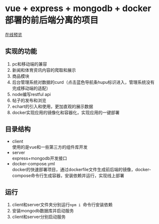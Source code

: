 # vue + express + mongodb + docker 部署的前后端分离的项目

[在线预览](http://175.24.20.162:8080) 

## 实现的功能
1. pc和移动端的兼容
2. 新闻和体育资讯内容的爬取和展示
3. 商品模块
4. 后台管理系统对数据的curd（点击蓝色导航条hupu标识进入，管理系统没有完成移动端的适配）
5. node编写restful api
6. 帖子的发布和浏览
7. echart的引入和使用，更加直观的展示数据
8. docker实现应用的镜像化和容器化，实现应用的一键部署


## 目录结构
  - client    
    使用的是vue和一些第三方的组件库开发
  - server   
    express+mongodb开发接口
  - docker-compose.yml    
    docker的快速部署项目，通过dockerfile文件生成前后端的镜像，docker-compose命令行生成容器，安装依赖并运行，实现线上部署
  
## 运行
  1. client和server文件夹分别运行```npm i ```命令行安装依赖
  2. 安装mongodb数据库并启动服务
  3. client和server分别启动服务
  
